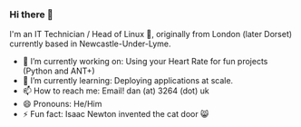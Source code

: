 ### Hi there 👋

I'm an IT Technician / Head of Linux 🐧, originally from London (later Dorset) currently based in Newcastle-Under-Lyme.

- 🔭 I’m currently working on: Using your Heart Rate for fun projects (Python and ANT+)
- 🌱 I’m currently learning: Deploying applications at scale.
- 📫 How to reach me: Email! dan (at) 3264 (dot) uk
- 😄 Pronouns: He/Him
- ⚡ Fun fact: Isaac Newton invented the cat door 😸
